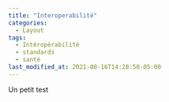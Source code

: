 ```yaml
---
title: "Interoperabilité"
categories:
  - Layout
tags:
  - Intéropérabilité
  - standards
  - santé
last_modified_at: 2021-08-16T14:28:50-05:00
---
```



Un petit test 
